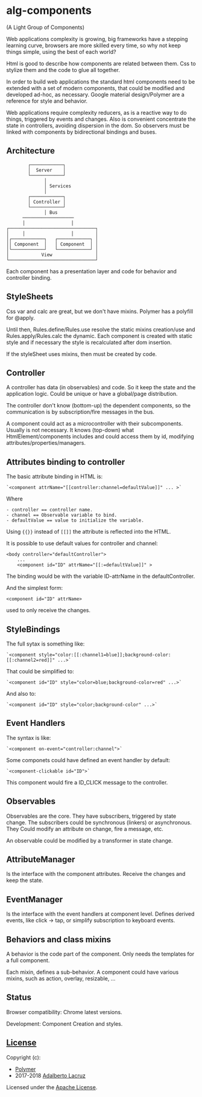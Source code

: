 # alg-components
(A Light Group of Components)

Web applications complexity is growing, big frameworks have a stepping
learning curve, browsers are more skilled every time, so why not keep
things simple, using the best of each world?

Html is good to describe how components are related between them.
Css to stylize them and the code to glue all together.

In order to build web applications the standard html components need to
be extended with a set of modern components, that could be modified and
developed ad-hoc, as necessary. Google material design/Polymer are a
reference for style and behavior.

Web applications require complexity reducers, as is a reactive way to do
things, triggered by events and changes. Also is convenient concentrate
the state in controllers, avoiding dispersion in the dom. So observers
must be linked with components by bidirectional bindings and buses.

## Architecture

            ┌────────────┐
            │  Server    │
            └────────────┘
                  │
                  │ Services
                  │
            ┌────────────┐
            │ Controller │
            └────────────┘
                  │ Bus
          ───────────────────
          │                 │
    ┌────────────────────────────────┐
    │     │                 │        │
    │┌────────────┐   ┌────────────┐ │
    ││ Component  │   │ Component  │ │
    │└────────────┘   └────────────┘ │
    │            View                │
    └────────────────────────────────┘

Each component has a presentation layer and code for behavior and
controller binding.

## StyleSheets

Css var and calc are great, but we don't have mixins. Polymer has
a polyfill for @apply.

Until then, Rules.define/Rules.use resolve the static mixins
creation/use and Rules.apply/Rules.calc the dynamic.
Each component is created with static style and if necessary the style
is recalculated after dom insertion.

If the styleSheet uses mixins, then must be created by code.

## Controller

A controller has data (in observables) and code. So it keep the state
and the application logic. Could be unique or have a global/page
distribution.

The controller don't know (bottom-up) the dependent components,
so the communication is by subscription/fire messages in the bus.

A component could act as a microcontroller with their subcomponents.
Usually is not necessary. It knows (top-down) what HtmlElement/components
includes and could access them by id, modifying
attributes/properties/managers.

## Attributes binding to controller

The basic attribute binding in HTML is:

    `<component attrName="[[controller:channel=defaultValue]]" ... >`

Where

    - controller == controller name.
    - channel == Observable variable to bind.
    - defaultValue == value to initialize the variable.

Using `{{}}` instead of `[[]]` the attribute is reflected into the HTML.

It is possible to use default values for controller and channel:

    <body controller="defaultController">
        ...
        <component id="ID" attrName="[[:=defaultValue]]" >

  The binding would be with the variable ID-attrName in the defaultController.

  And the simplest form:

    <component id="ID" attrName>

  used to only receive the changes.

## StyleBindings

The full sytax is something like:

    `<component style="color:[[:channel1=blue]];background-color:[[:channel2=red]]" ...>`

That could be simplified to:

    `<component id="ID" style="color=blue;background-color=red" ...>`

And also to:

    `<component id="ID" style="color;background-color" ...>`

## Event Handlers

The syntax is like:

    `<component on-event="controller:channel">`

Some componets could have defined an event handler by default:

    `<component-clickable id="ID">`

This component would fire a ID_CLICK message to the controller.

## Observables

Observables are the core. They have subscribers, triggered by state
change. The subscribers could be synchronous (linkers) or asynchronous.
They Could modify an attribute on change, fire a message, etc.

An observable could be modified by a transformer in state change.

## AttributeManager

Is the interface with the component attributes. Receive the changes
and keep the state.

## EventManager

Is the interface with the event handlers at component level. Defines
derived events, like click -> tap, or simplify subscription to keyboard
events.

## Behaviors and class mixins

A behavior is the code part of the component. Only needs the templates
for a full component.

Each mixin, defines a sub-behavior. A component could have various mixins,
such as action, overlay, resizable, ...

## Status
Browser compatibility: Chrome latest versions.

Development: Component Creation and styles.


## [License](LICENSE)
Copyright (c):
- [Polymer](https://www.polymer-project.org/)
- 2017-2018 [Adalberto Lacruz](https://github.com/AdalbertoLacruz)

Licensed under the [Apache License](LICENSE).

